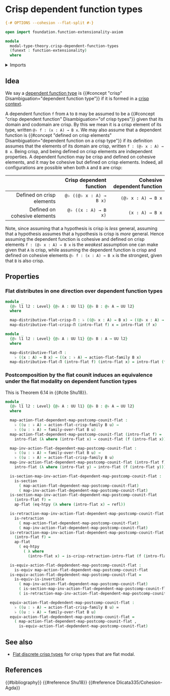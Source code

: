 # Crisp dependent function types

```agda
{-# OPTIONS --cohesion --flat-split #-}

open import foundation.function-extensionality-axiom

module
  modal-type-theory.crisp-dependent-function-types
  (funext : function-extensionality)
  where
```

<details><summary>Imports</summary>

```agda
open import foundation.dependent-pair-types
open import foundation.equivalences funext
open import foundation.function-extensionality funext

open import foundation.identity-types funext
open import foundation.retractions funext
open import foundation.sections funext
open import foundation.universe-levels

open import modal-type-theory.action-on-identifications-flat-modality funext
open import modal-type-theory.flat-modality funext
open import modal-type-theory.functoriality-flat-modality funext
```

</details>

## Idea

We say a [dependent function type](foundation.dependent-function-types.md) is
{{#concept "crisp" Disambiguation="dependent function type"}} if it is formed in
a [crisp context](modal-type-theory.crisp-types.md).

A dependent function `f` from `A` to `B` may be assumed to be a
{{#concept "crisp dependent function" Disambiguation="of crisp types"}} given
that its domain and codomain are crisp. By this we mean it is a crisp element of
its type, written `@♭ f : (x : A) → B x`. We may also assume that a dependent
function is
{{#concept "defined on crisp elements" Disambiguation="dependent function on a crisp type"}}
if its definition assumes that the elements of its domain are crisp, written
`f : (@♭ x : A) → B x`. Being crisp, and being defined on crisp elements are
independent properties. A dependent function may be crisp and defined on
cohesive elements, and it may be cohesive but defined on crisp elements. Indeed,
all configurations are possible when both `A` and `B` are crisp:

|                              | Crisp dependent function | Cohesive dependent function |
| ---------------------------: | -----------------------: | --------------------------: |
|    Defined on crisp elements |  `@♭ ((@♭ x : A) → B x)` |          `(@♭ x : A) → B x` |
| Defined on cohesive elements |     `@♭ ((x : A) → B x)` |             `(x : A) → B x` |

Note, since assuming that a hypothesis is crisp is _less_ general, assuming that
a hypothesis assumes that a hypothesis is crisp is _more_ general. Hence
assuming the dependent function is cohesive and defined on crisp elements
`f : (@♭ x : A) → B x` is the _weakest_ assumption one can make given that `A`
is crisp, while assuming the dependent function is crisp and defined on cohesive
elements `@♭ f : (x : A) → B x` is the strongest, given that `B` is also crisp.

## Properties

### Flat distributes in one direction over dependent function types

```agda
module _
  {@♭ l1 l2 : Level} {@♭ A : UU l1} {@♭ B : @♭ A → UU l2}
  where

  map-distributive-flat-crisp-Π : ♭ ((@♭ x : A) → B x) → ((@♭ x : A) → ♭ (B x))
  map-distributive-flat-crisp-Π (intro-flat f) x = intro-flat (f x)

module _
  {@♭ l1 l2 : Level} {@♭ A : UU l1} {@♭ B : A → UU l2}
  where

  map-distributive-flat-Π :
    ♭ ((x : A) → B x) → ((x : ♭ A) → action-flat-family B x)
  map-distributive-flat-Π (intro-flat f) (intro-flat x) = intro-flat (f x)
```

### Postcomposition by the flat counit induces an equivalence under the flat modality on dependent function types

This is Theorem 6.14 in {{#cite Shu18}}.

```agda
module _
  {@♭ l1 l2 : Level} {@♭ A : UU l1} {@♭ B : @♭ A → UU l2}
  where

  map-action-flat-dependent-map-postcomp-counit-flat :
    ♭ ((u : ♭ A) → action-flat-crisp-family B u) →
    ♭ ((u : ♭ A) → family-over-flat B u)
  map-action-flat-dependent-map-postcomp-counit-flat (intro-flat f) =
    intro-flat (λ where (intro-flat x) → counit-flat (f (intro-flat x)))

  map-inv-action-flat-dependent-map-postcomp-counit-flat :
    ♭ ((u : ♭ A) → family-over-flat B u) →
    ♭ ((u : ♭ A) → action-flat-crisp-family B u)
  map-inv-action-flat-dependent-map-postcomp-counit-flat (intro-flat f) =
    intro-flat (λ where (intro-flat y) → intro-flat (f (intro-flat y)))

  is-section-map-inv-action-flat-dependent-map-postcomp-counit-flat :
    is-section
      ( map-action-flat-dependent-map-postcomp-counit-flat)
      ( map-inv-action-flat-dependent-map-postcomp-counit-flat)
  is-section-map-inv-action-flat-dependent-map-postcomp-counit-flat
    (intro-flat f) =
    ap-flat (eq-htpy (λ where (intro-flat x) → refl))

  is-retraction-map-inv-action-flat-dependent-map-postcomp-counit-flat :
    is-retraction
      ( map-action-flat-dependent-map-postcomp-counit-flat)
      ( map-inv-action-flat-dependent-map-postcomp-counit-flat)
  is-retraction-map-inv-action-flat-dependent-map-postcomp-counit-flat
    (intro-flat f) =
    ap-flat
      ( eq-htpy
        ( λ where
          (intro-flat x) → is-crisp-retraction-intro-flat (f (intro-flat x))))

  is-equiv-action-flat-depdendent-map-postcomp-counit-flat :
    is-equiv map-action-flat-dependent-map-postcomp-counit-flat
  is-equiv-action-flat-depdendent-map-postcomp-counit-flat =
    is-equiv-is-invertible
      ( map-inv-action-flat-dependent-map-postcomp-counit-flat)
      ( is-section-map-inv-action-flat-dependent-map-postcomp-counit-flat)
      ( is-retraction-map-inv-action-flat-dependent-map-postcomp-counit-flat)

  equiv-action-flat-depdendent-map-postcomp-counit-flat :
    ♭ ((u : ♭ A) → action-flat-crisp-family B u) ≃
    ♭ ((u : ♭ A) → family-over-flat B u)
  equiv-action-flat-depdendent-map-postcomp-counit-flat =
    ( map-action-flat-dependent-map-postcomp-counit-flat ,
      is-equiv-action-flat-depdendent-map-postcomp-counit-flat)
```

## See also

- [Flat discrete crisp types](modal-type-theory.flat-discrete-crisp-types.md)
  for crisp types that are flat modal.

## References

{{#bibliography}} {{#reference Shu18}} {{#reference Dlicata335/Cohesion-Agda}}
